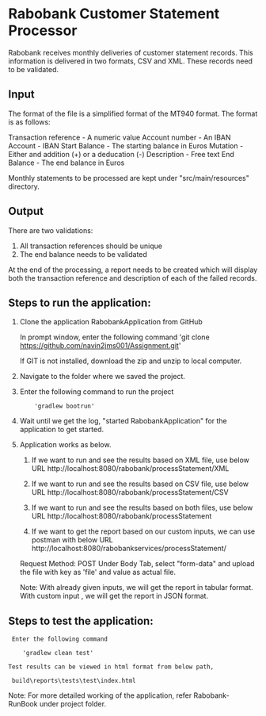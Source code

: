# Rabobank Customer Statement Processor
Rabobank receives monthly deliveries of customer statement records. This information is delivered in two formats, CSV and XML. 
These records need to be validated.

## Input
The format of the file is a simplified format of the MT940 format. The format is as follows:

Transaction reference  - A numeric value
Account number  -  An IBAN 
Account - IBAN 
Start Balance - The starting balance in Euros 
Mutation - Either and addition (+) or a deducation (-) 
Description - Free text 
End Balance - The end balance in Euros 

Monthly statements to be processed are kept under "src/main/resources" directory.

## Output
There are two validations:
1. All transaction references should be unique
2. The end balance needs to be validated

At the end of the processing, a report needs to be created which will display both the transaction reference and description of each of the failed records.

## Steps to run the application:

1.	Clone the application RabobankApplication from GitHub

     In prompt window, enter the following command
           'git clone https://github.com/navin2jms001/Assignment.git'
		   
    If GIT is not installed, download the zip and unzip to local computer.
	

2.	Navigate to the folder where we saved the project.

3.	Enter the following command to run the project

            'gradlew bootrun'
     
4.	Wait until we get the log, "started RabobankApplication" for the application to get started.

5.  Application works as below.
    
      1. If we want to run and see the results based on XML file, use below URL
      http://localhost:8080/rabobank/processStatement/XML
      
      2. If we want to run and see the results based on CSV file, use below URL
      http://localhost:8080/rabobank/processStatement/CSV
      
      3. If we want to run and see the results based on both files, use below URL
      http://localhost:8080/rabobank/processStatement
      
      4. If we want to get the report based on our custom inputs, we can use postman with below URL
      http://localhost:8080/rabobankservices/processStatement/
      
      Request Method: POST
      Under Body Tab, select "form-data" and upload the file with key as 'file' and value as actual file.
      
      Note: With already given inputs, we will get the report in tabular format.
            With custom input , we will get the report in JSON format.
      
     

## Steps to test the application:

     Enter the following command
	 
        'gradlew clean test'

    Test results can be viewed in html format from below path,
    
     build\reports\tests\test\index.html 
	 

Note: For more detailed working of the application, refer Rabobank-RunBook under project folder. 

